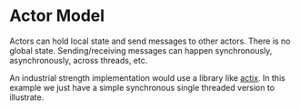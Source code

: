 # Actor Model

Actors can hold local state and send messages to other actors. There is no global state. Sending/receiving messages 
can happen synchronously, asynchronously, across threads, etc.

An industrial strength implementation would use a library like [actix](https://actix.rs/docs/actix/actor). In this 
example we just have a simple synchronous single threaded version to illustrate. 
